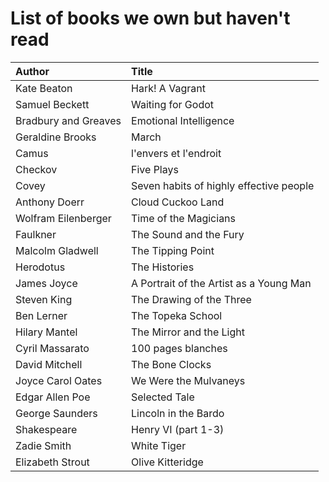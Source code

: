 # List of books we own but haven't read

Author | Title 
:------ |:------
Kate Beaton | Hark! A Vagrant
Samuel Beckett | Waiting for Godot
Bradbury and Greaves | Emotional Intelligence
Geraldine Brooks | March
Camus | l'envers et l'endroit
Checkov | Five Plays
Covey | Seven habits of highly effective people
Anthony Doerr | Cloud Cuckoo Land
Wolfram Eilenberger | Time of the Magicians
Faulkner | The Sound and the Fury
Malcolm Gladwell | The Tipping Point
Herodotus | The Histories
James Joyce | A Portrait of the Artist as a Young Man
Steven King | The Drawing of the Three
Ben Lerner | The Topeka School
Hilary Mantel | The Mirror and the Light
Cyril Massarato | 100 pages blanches
David Mitchell | The Bone Clocks
Joyce Carol Oates | We Were the Mulvaneys
Edgar Allen Poe | Selected Tale
George Saunders | Lincoln in the Bardo
Shakespeare | Henry VI (part 1-3)
Zadie Smith | White Tiger
Elizabeth Strout | Olive Kitteridge
